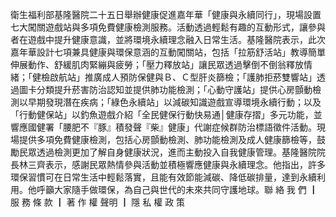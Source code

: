 衛生福利部基隆醫院二十五日舉辦健康促進嘉年華「健康與永續同行」，現場設置七大闖關遊戲站與多項免費健康檢測服務。活動透過輕鬆有趣的互動形式，讓參與者在遊戲中提升健康意識，並將環境永續理念融入日常生活。基隆醫院表示，此次嘉年華設計七項兼具健康與環保意涵的互動闖關站，包括「拉筋舒活站」教導簡單伸展動作、舒緩肌肉緊繃與疲勞；「壓力釋放站」讓民眾透過擊倒不倒翁釋放情緒；「健檢啟航站」推廣成人預防保健與Ｂ、Ｃ型肝炎篩檢；「護肺拒菸雙響站」透過圖卡分類提升菸害防治認知並提供肺功能檢測；「心動守護站」提供心房顫動檢測以早期發現潛在疾病；「綠色永續站」以減碳知識遊戲宣導環境永續行動；以及「行動健保站」以釣魚遊戲介紹「全民健保行動快易通│健康存摺」多元功能，並響應國健署「腰肥不『豚』積發聲『柴』健康」代謝症候群防治標語徵件活動。現場提供多項免費健康檢測，包括心房顫動檢測、肺功能檢測及成人健康篩檢等，鼓勵民眾透過檢測更加了解自身健康狀況，進而主動投入自我健康管理。基隆醫院院長林三齊表示，感謝民眾熱情參與活動並積極響應健康與永續理念。他指出，許多環保習慣可在日常生活中輕鬆落實，且能有效節能減碳、降低碳排量，達到永續利用。他呼籲大家隨手做環保，為自己與世代的未來共同守護地球。聯 絡 我 們 ┃ 服 務 條 款 ┃ 著 作 權 聲明 ┃ 隱 私 權 政 策